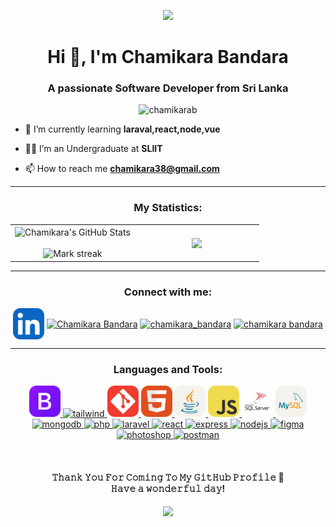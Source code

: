 <p align="center" ><img  src = "https://github.com/7oSkaaa/7oSkaaa/blob/main/Images/about_me.gif?raw=true" width = 100px></p>
<h1 align="center">Hi 👋, I'm Chamikara Bandara</h1>
<h3 align="center">A passionate Software Developer from Sri Lanka</h3>
<p align="center"> <img src="https://komarev.com/ghpvc/?username=chamikarab&label=Profile%20views&color=0e75b6&style=flat" alt="chamikarab" /> </p>

- 🌱 I’m currently learning **laraval,react,node,vue**
  
- 🧑‍🎓 I’m an Undergraduate at **SLIIT**

- 📫 How to reach me **chamikara38@gmail.com**


---

<h3 align="center">My Statistics:</h3>
<p align="center">
<table align="center">
<tr border="none">
<td width="50%" align="center">
  
  <img align="center" src="https://github-readme-stats.vercel.app/api?username=chamikarab&theme=dark&show_icons=true&count_private=true&hide_border=true" alt="Chamikara's GitHub Stats" />
  <br></br>
  <img  title="🔥 Get streak stats for your profile at git.io/streak-stats" alt="Mark streak" src="https://github-readme-streak-stats.herokuapp.com/?user=chamikarab&theme=dark&hide_border=false" /> 
</td>
<td width="50%" align="center">

  <img  align="center"  src="https://github-readme-stats.anuraghazra1.vercel.app/api/top-langs/?username=chamikarab&theme=dark&hide_border=false&no-bg=true&no-frame=true&langs_count=10"/>
  
  </td>
</tr>
</table>


---


<h3 align="center">Connect with me:</h3>
<p align="center">
<a href="https://www.linkedin.com/in/chamikara-bandara-aa9864211/" target="blank"><img align="center" src="https://github.com/tandpfun/skill-icons/blob/main/icons/LinkedIn.svg" alt="Chamikara Bandara" height="50" width="50" /></a>
<a href="https://facebook.com/janitha.chamikara.56/" target="blank"><img align="center" src="https://raw.githubusercontent.com/rahuldkjain/github-profile-readme-generator/master/src/images/icons/Social/facebook.svg" alt="Chamikara Bandara" height="50" width="50" /></a>
<a href="https://www.instagram.com/chamikara_bandara/" target="blank"><img align="center" src="https://www.edigitalagency.com.au/wp-content/uploads/new-Instagram-icon-png-full-colour.png" alt="chamikara_bandara" height="50" width="50" /></a>
<a href="https://x.com/Chamikara_B" target="blank"><img align="center" src="https://github.com/chamikarab/chamikarab/assets/113469394/163814ae-7bb1-479f-b216-897a9c8f469c" alt="chamikara bandara" height="50" width="50" /></a>
</p>


---


<h3 align="center">Languages and Tools:</h3>
<p align="center">
  <a href="https://getbootstrap.com" target="_blank" rel="noreferrer">
    <img src="https://github.com/tandpfun/skill-icons/blob/main/icons/Bootstrap.svg" alt="bootstrap" width="50" height="50"/>
  </a>
  <a href="https://tailwindcss.com/" target="_blank" rel="noreferrer">
    <img src="https://github.com/chamikarab/skill-icons/blob/main/icons/TailwindCSS-Light.svg" alt="tailwind" width="50" height="50"/>
  </a>
  <a href="https://git-scm.com/" target="_blank" rel="noreferrer">
    <img src="https://github.com/tandpfun/skill-icons/blob/main/icons/Git.svg" alt="git" width="50" height="50"/>
  </a>
  <a href="https://www.w3.org/html/" target="_blank" rel="noreferrer">
    <img src="https://github.com/tandpfun/skill-icons/blob/main/icons/HTML.svg" alt="html5" width="50" height="50"/>
  </a>
  <a href="https://www.java.com" target="_blank" rel="noreferrer">
    <img src="https://github.com/tandpfun/skill-icons/blob/main/icons/Java-Light.svg" alt="java" width="50" height="50"/>
  </a>
  <a href="https://developer.mozilla.org/en-US/docs/Web/JavaScript" target="_blank" rel="noreferrer">
    <img src="https://github.com/tandpfun/skill-icons/blob/main/icons/JavaScript.svg" alt="javascript" width="50" height="50"/>
  </a>
  <a href="https://www.microsoft.com/en-us/sql-server" target="_blank" rel="noreferrer">
    <img src="https://github.com/Scar1109/skill-icons/blob/Scar1109/icons/microsoftSQL.svg" alt="mssql" width="50" height="50"/>
  </a>
  <a href="https://www.mysql.com/" target="_blank" rel="noreferrer">
    <img src="https://github.com/tandpfun/skill-icons/blob/main/icons/MySQL-Light.svg" alt="mysql" width="50" height="50"/>
  </a>
  <a href="https://www.mongodb.com/" target="_blank" rel="noreferrer">
    <img src="https://github.com/chamikarab/skill-icons/blob/main/icons/MongoDB.svg" alt="mongodb" width="50" height="50"/>
  </a>
  <a href="https://www.php.net" target="_blank" rel="noreferrer">
    <img src="https://github.com/chamikarab/skill-icons/blob/main/icons/PHP-Light.svg" alt="php" width="50" height="50"/>
  </a>
  <a href="https://laravel.com/" target="_blank" rel="noreferrer">
    <img src="https://github.com/chamikarab/skill-icons/blob/main/icons/Laravel-Light.svg" alt="laravel" width="50" height="50"/>
  </a>
  <a href="https://reactjs.org/" target="_blank" rel="noreferrer">
    <img src="https://github.com/chamikarab/skill-icons/blob/main/icons/React-Light.svg" alt="react" width="50" height="50"/>
  </a>
  <a href="https://expressjs.com" target="_blank" rel="noreferrer">
    <img src="https://github.com/chamikarab/skill-icons/blob/main/icons/ExpressJS-Light.svg" alt="express" width="50" height="50"/>
  </a>
  <a href="https://nodejs.org" target="_blank" rel="noreferrer">
    <img src="https://github.com/chamikarab/skill-icons/blob/main/icons/NodeJS-Light.svg" alt="nodejs" width="50" height="50"/>
  </a>
  <a href="https://www.figma.com/" target="_blank" rel="noreferrer">
    <img src="https://github.com/chamikarab/skill-icons/blob/main/icons/Figma-Light.svg" alt="figma" width="50" height="50"/>
  </a>
  <a href="https://www.photoshop.com/en" target="_blank" rel="noreferrer">
    <img src="https://github.com/chamikarab/skill-icons/blob/main/icons/Photoshop.svg" alt="photoshop" width="50" height="50"/>
  </a>
  <a href="https://postman.com" target="_blank" rel="noreferrer">
    <img src="https://github.com/chamikarab/skill-icons/blob/main/icons/Postman.svg" alt="postman" width="50" height="50"/>
  </a>
</p>
<br>
<h4 align="center">
  𝚃𝚑𝚊𝚗𝚔 𝚈𝚘𝚞 𝙵𝚘𝚛 𝙲𝚘𝚖𝚒𝚗𝚐 𝚃𝚘 𝙼𝚢 𝙶𝚒𝚝𝙷𝚞𝚋 𝙿𝚛𝚘𝚏𝚒𝚕𝚎 🤝
  <br>𝙷𝚊𝚟𝚎 𝚊 𝚠𝚘𝚗𝚍𝚎𝚛𝚏𝚞𝚕 𝚍𝚊𝚢!
</h4>

<p align="center">
  <img src="https://capsule-render.vercel.app/api?type=waving&color=gradient&height=80&section=footer"/>
</p>


